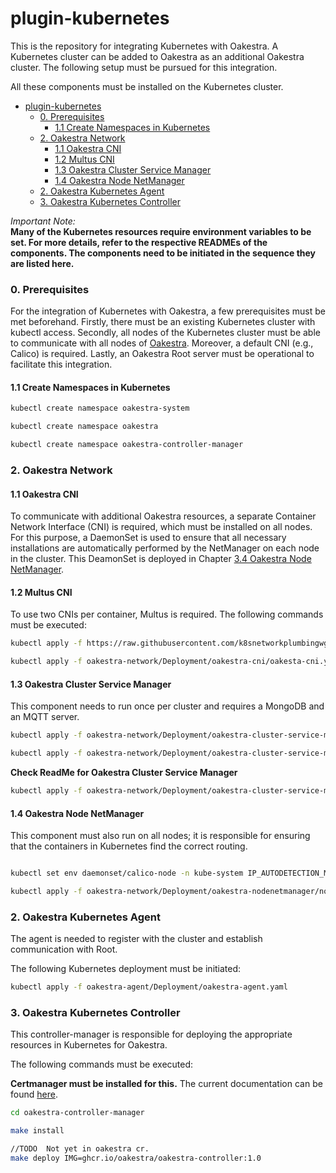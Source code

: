 # plugin-kubernetes

This is the repository for integrating Kubernetes with Oakestra. A Kubernetes cluster can be added to Oakestra as an additional Oakestra cluster. The following setup must be pursued for this integration.

All these components must be installed on the Kubernetes cluster.

   

- [plugin-kubernetes](#plugin-kubernetes)
    - [0. Prerequisites](#0-prerequisites)
      - [1.1 Create Namespaces in Kubernetes](#11-create-namespaces-in-kubernetes)
    - [2. Oakestra Network](#2-oakestra-network)
      - [1.1 Oakestra CNI](#11-oakestra-cni)
      - [1.2 Multus CNI](#12-multus-cni)
      - [1.3 Oakestra Cluster Service Manager](#13-oakestra-cluster-service-manager)
      - [1.4 Oakestra Node NetManager](#14-oakestra-node-netmanager)
    - [2. Oakestra Kubernetes Agent](#2-oakestra-kubernetes-agent)
    - [3. Oakestra Kubernetes Controller](#3-oakestra-kubernetes-controller)



*Important Note:*\
**Many of the Kubernetes resources require environment variables to be set. For more details, refer to the respective READMEs of the components. The components need to be initiated in the sequence they are listed here.**

### 0. Prerequisites
For the integration of Kubernetes with Oakestra, a few prerequisites must be met beforehand. Firstly, there must be an existing Kubernetes cluster with kubectl access. Secondly, all nodes of the Kubernetes cluster must be able to communicate with all nodes of [Oakestra](https://github.com/oakestra). Moreover, a default CNI (e.g., Calico) is required. Lastly, an Oakestra Root server must be operational to facilitate this integration.

#### 1.1 Create Namespaces in Kubernetes

```bash
kubectl create namespace oakestra-system

kubectl create namespace oakestra

kubectl create namespace oakestra-controller-manager
```


### 2. Oakestra Network

#### 1.1 Oakestra CNI
To communicate with additional Oakestra resources, a separate Container Network Interface (CNI) is required, which must be installed on all nodes. For this purpose, a DaemonSet is used to ensure that all necessary installations are automatically performed by the NetManager on each node in the cluster. This DeamonSet is deployed in Chapter [3.4 Oakestra Node NetManager](#34-oakestra-node-netmanager).

#### 1.2 Multus CNI
To use two CNIs per container, Multus is required. The following commands must be executed:


```bash
kubectl apply -f https://raw.githubusercontent.com/k8snetworkplumbingwg/multus-cni/master/deployments/multus-daemonset.yml

kubectl apply -f oakestra-network/Deployment/oakestra-cni/oakesta-cni.yaml -n oakestra
```


#### 1.3 Oakestra Cluster Service Manager
This component needs to run once per cluster and requires a MongoDB and an MQTT server.


```bash
kubectl apply -f oakestra-network/Deployment/oakestra-cluster-service-manager/mosquitto/ -n oakestra-system

kubectl apply -f oakestra-network/Deployment/oakestra-cluster-service-manager/mongodb/ -n oakestra-system

```

**Check ReadMe for Oakestra Cluster Service Manager**
```bash
kubectl apply -f oakestra-network/Deployment/oakestra-cluster-service-manager/oakestra-cluster-service-manager.yaml -n oakestra-system
```

#### 1.4 Oakestra Node NetManager
This component must also run on all nodes; it is responsible for ensuring that the containers in Kubernetes find the correct routing.

```bash

kubectl set env daemonset/calico-node -n kube-system IP_AUTODETECTION_METHOD="skip-interface=goProxy.*"

kubectl apply -f oakestra-network/Deployment/oakestra-nodenetmanager/node-netmanager.yaml -n oakestra-system
```


### 2. Oakestra Kubernetes Agent
The agent is needed to register with the cluster and establish communication with Root.

The following Kubernetes deployment must be initiated:


```bash
kubectl apply -f oakestra-agent/Deployment/oakestra-agent.yaml
```


### 3. Oakestra Kubernetes Controller
This controller-manager is responsible for deploying the appropriate resources in Kubernetes for Oakestra.

The following commands must be executed:


**Certmanager must be installed for this.** 
The current documentation can be found [here](https://cert-manager.io/docs/installation/). 


```bash
cd oakestra-controller-manager

make install

//TODO  Not yet in oakestra cr.
make deploy IMG=ghcr.io/oakestra/oakestra-controller:1.0 
```